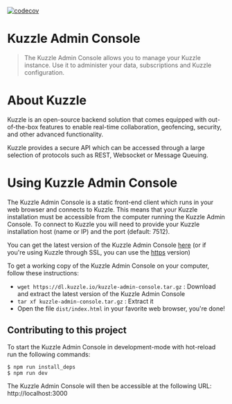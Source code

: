 [![codecov](https://codecov.io/gh/kuzzleio/kuzzle-backoffice/branch/master/graph/badge.svg)](https://codecov.io/gh/kuzzleio/kuzzle-backoffice)


# Kuzzle Admin Console

> The Kuzzle Admin Console allows you to manage your Kuzzle instance. Use it to administer your data, subscriptions and Kuzzle configuration.

# About Kuzzle

Kuzzle is an open-source backend solution that comes equipped with out-of-the-box features to enable real-time collaboration, geofencing, security, and other advanced functionality.

Kuzzle provides a secure API which can be accessed through a large selection of protocols such as REST, Websocket or Message Queuing.

# Using Kuzzle Admin Console

The Kuzzle Admin Console is a static front-end client which runs in your web browser and connects to Kuzzle. This means that your Kuzzle installation must be accessible from the computer running the Kuzzle Admin Console. To connect to Kuzzle you will need to provide your Kuzzle installation host (name or IP) and the port (default: 7512).

You can get the latest version of the Kuzzle Admin Console [here](http://console.kuzzle.io) (or if you're using Kuzzle through SSL, you can use the [https](https://console.kuzzle.io) version)

To get a working copy of the Kuzzle Admin Console on your computer, follow these instructions:

 - `wget https://dl.kuzzle.io/kuzzle-admin-console.tar.gz` : Download and extract the latest version of the Kuzzle Admin Console
 - `tar xf kuzzle-admin-console.tar.gz` : Extract it
 - Open the file `dist/index.html` in your favorite web browser, you're done!

## Contributing to this project

To start the Kuzzle Admin Console in development-mode with hot-reload run the following commands:

```
$ npm run install_deps
$ npm run dev
```

The Kuzzle Admin Console will then be accessible at the following URL: http://localhost:3000

